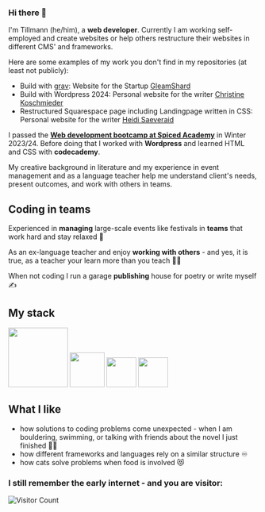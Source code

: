 ### Hi there 👋 

I'm Tillmann (he/him), a **web developer**. Currently I am working self-employed and create websites or help others restructure their websites in different CMS' and frameworks.

Here are some examples of my work you don't find in my repositories (at least not publicly):
- Build with [grav](https://getgrav.org/): Website for the Startup [GleamShard](https://gleamshard.com/)
- Build with Wordpress 2024: Personal website for the writer [Christine Koschmieder](https://christinekoschmieder.de/)
- Restructured Squarespace page including Landingpage written in CSS: Personal website for the writer [Heidi Saeveraid](https://heidisaevareid.com/)

I passed the [**Web development bootcamp at Spiced Academy**](https://www.spiced-academy.com/de/program/full-stack-web-development) in Winter 2023/24. Before doing that I worked with **Wordpress** and learned HTML and CSS with **codecademy**.

My creative background in literature and my experience in event management and as a language teacher help me understand client's needs, present outcomes, and work with others in teams. 

## Coding in teams

Experienced in **managing** large-scale events like festivals in **teams** that work hard and stay relaxed 🚂

As an ex-language teacher and enjoy **working with others** - and yes, it is true, as a teacher your learn more than you teach 👨‍🏫

When not coding I run a garage **publishing** house for poetry or write myself ✍️

## My stack

<p float="left">
<img src='https://upload.wikimedia.org/wikipedia/commons/thumb/1/10/CSS3_and_HTML5_logos_and_wordmarks.svg/2560px-CSS3_and_HTML5_logos_and_wordmarks.svg.png' width='120'>
<img src='https://cdn4.iconfinder.com/data/icons/logos-3/600/React.js_logo-512.png' width='70'>
<img src='https://upload.wikimedia.org/wikipedia/commons/6/6a/JavaScript-logo.png' width='60'>
<img src='https://upload.wikimedia.org/wikipedia/commons/thumb/4/4c/Typescript_logo_2020.svg/512px-Typescript_logo_2020.svg.png?20221110153201' width='60'>
</p>

## What I like
- how solutions to coding problems come unexpected - when I am bouldering, swimming, or talking with friends about the novel I just finished 🧗‍♂️
- how different frameworks and languages rely on a similar structure ♾️
- how cats solve problems when food is involved 😻

### I still remember the early internet - and you are visitor:
![Visitor Count](https://profile-counter.glitch.me/{TS-Severin}/count.svg)
